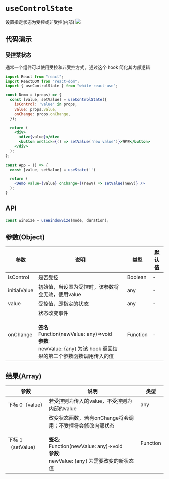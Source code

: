 # `useControlState`

设置指定状态为受控或非受控(内部) [![][img-demo]](https://codesandbox.io/s/usecontrolstate-zutiz)

## 代码演示

### 受控某状态

通常一个组件可以使用受控和非受控方式，通过这个 hook 简化其内部逻辑

```jsx
import React from "react";
import ReactDOM from "react-dom";
import { useControlState } from "white-react-use";

const Demo = (props) => {
  const [value, setValue] = useControlState({
    isControl: 'value' in props,
    value: props.value,
    onChange: props.onChange,
  });

  return (
    <div>
      <div>{value}</div>
      <button onClick={() => setValue('new value')}>按钮</button>
    </div>
  );
};

const App = () => {
  const [value, setValue] = useState('')

  return (
    <Demo value={value} onChange={(newV) => setValue(newV)} />
  );
}
```


## API

```jsx
const winSize = useWindowSize(mode, duration);
```

## 参数(Object)

| 参数 | 说明 | 类型 | 默认值 |
| --- | --- | --- | --- |
| isControl | 是否受控 | Boolean | - |
| initialValue | 初始值，当设置为受控时，该参数将会无效，使用value | any | - |
| value | 受控值，即指定的状态 | any | - |
| onChange | 状态改变事件<br/><br/>**签名**:<br/>Function(newValue: any)=>void<br/>**参数**:<br/>newValue: {any} 为该 hook 返回结果的第二个参数函数调用传入的值  | Function | - |


## 结果(Array)

| 参数 | 说明 | 类型 |
| --- | --- | --- |
| 下标 0（value） | 若受控则为传入的value，不受控则为内部的value | any |
| 下标 1（setValue） | 改变状态函数，若有onChange将会调用；不受控将会修改内部状态<br/><br/>**签名**:<br/>Function(newValue: any)=>void<br/>**参数**:<br/>newValue: {any} 为需要改变的新状态值 | Function |


[img-demo]: https://img.shields.io/badge/demo-%20%20%20%F0%9F%9A%80-green.svg
